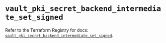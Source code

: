 # `vault_pki_secret_backend_intermediate_set_signed`

Refer to the Terraform Registry for docs: [`vault_pki_secret_backend_intermediate_set_signed`](https://registry.terraform.io/providers/hashicorp/vault/5.0.0/docs/resources/pki_secret_backend_intermediate_set_signed).
